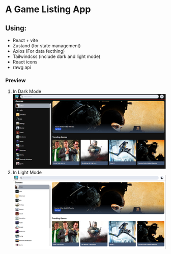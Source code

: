 # A Game Listing App

## Using:
- React + vite
- Zustand (for state management)
- Axios (For data fecthing)
- Tailwindcss (include dark and light mode)
- React icons
- rawg api

### Preview

1. In Dark Mode
![alt text](./src/assets/images/dark.png)
2. In Light Mode
![alt text](./src/assets/images/light.png)

